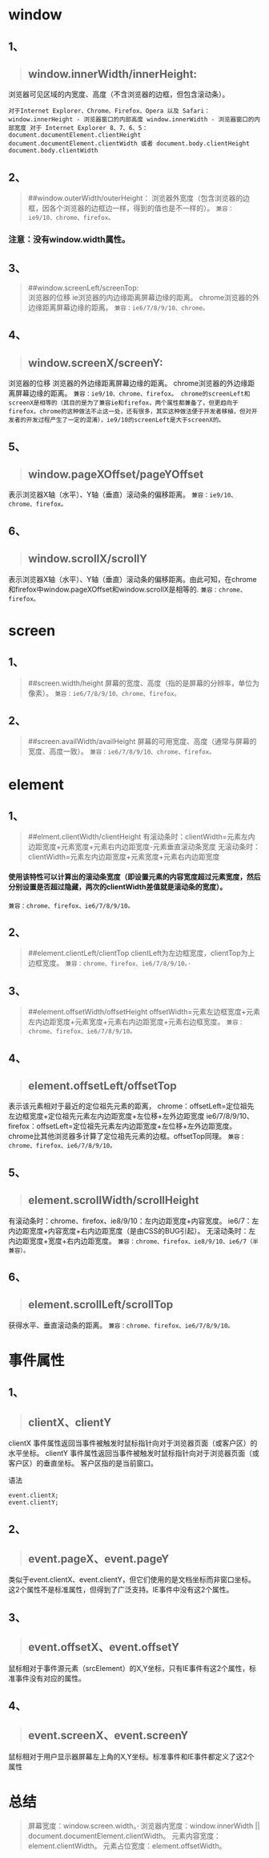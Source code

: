 # window
## 1、
>## window.innerWidth/innerHeight:  
浏览器可见区域的内宽度、高度（不含浏览器的边框，但包含滚动条）。

``
对于Internet Explorer、Chrome、Firefox、Opera 以及 Safari：
window.innerHeight - 浏览器窗口的内部高度
window.innerWidth - 浏览器窗口的内部宽度
对于 Internet Explorer 8、7、6、5：
document.documentElement.clientHeight
document.documentElement.clientWidth
或者
document.body.clientHeight
document.body.clientWidth
``
## 2、
>##window.outerWidth/outerHeight：
浏览器外宽度（包含浏览器的边框，因各个浏览器的边框边一样，得到的值也是不一样的）。
``
兼容：ie9/10、chrome、firefox。
``

### 注意：没有window.width属性。
## 3、
>##window.screenLeft/screenTop:  
浏览器的位移
ie浏览器的内边缘距离屏幕边缘的距离。
chrome浏览器的外边缘距离屏幕边缘的距离。
``
兼容：ie6/7/8/9/10、chrome。
``

## 4、
>## window.screenX/screenY:  
浏览器的位移
浏览器的外边缘距离屏幕边缘的距离。
chrome浏览器的外边缘距离屏幕边缘的距离。
``
兼容：ie9/10、chrome、firefox。
chrome的screenLeft和screenX是相等的（其目的是为了兼容ie和firefox，两个属性都兼备了，但更趋向于firefox，chrome的这种做法不止这一处，还有很多，其实这种做法便于开发者移植，但对开发者的开发过程产生了一定的混淆），ie9/10的screenLeft是大于screenX的。
``

## 5、
>## window.pageXOffset/pageYOffset
表示浏览器X轴（水平）、Y轴（垂直）滚动条的偏移距离。
``
兼容：ie9/10、chrome、firefox。
``

## 6、
>## window.scrollX/scrollY
表示浏览器X轴（水平）、Y轴（垂直）滚动条的偏移距离。由此可知，在chrome和firefox中window.pageXOffset和window.scrollX是相等的.
``
兼容：chrome、firefox。
``

# screen
## 1、
>##screen.width/height
屏幕的宽度、高度（指的是屏幕的分辨率，单位为像素）。
``
兼容：ie6/7/8/9/10、chrome、firefox。
``

## 2、
>##screen.availWidth/availHeight
屏幕的可用宽度、高度（通常与屏幕的宽度、高度一致）。
``
兼容：ie6/7/8/9/10、chrome、firefox。
``

# element
## 1、
>##elment.clientWidth/clientHeight
有滚动条时：clientWidth=元素左内边距宽度+元素宽度+元素右内边距宽度-元素垂直滚动条宽度
无滚动条时：clientWidth=元素左内边距宽度+元素宽度+元素右内边距宽度

#### 使用该特性可以计算出的滚动条宽度（即设置元素的内容宽度超过元素宽度，然后分别设置是否超过隐藏，两次的clientWidth差值就是滚动条的宽度）。
``
兼容：chrome、firefox、ie6/7/8/9/10。
``

## 2、
>##element.clientLeft/clientTop
clientLeft为左边框宽度，clientTop为上边框宽度。
``
兼容：chrome、firefox、ie6/7/8/9/10。·
``

## 3、
>##element.offsetWidth/offsetHeight
offsetWidth=元素左边框宽度+元素左内边距宽度+元素宽度+元素右内边距宽度+元素右边框宽度。
``
兼容：chrome、firefox、ie6/7/8/9/10。
``

## 4、
>## element.offsetLeft/offsetTop
表示该元素相对于最近的定位祖先元素的距离，
chrome：offsetLeft=定位祖先左边框宽度+定位祖先元素左内边距宽度+左位移+左外边距宽度
ie6/7/8/9/10、firefox：offsetLeft=定位祖先元素左内边距宽度+左位移+左外边距宽度。
chrome比其他浏览器多计算了定位祖先元素的边框。offsetTop同理。
``
兼容：chrome、firefox、ie6/7/8/9/10。
``

## 5、
>## element.scrollWidth/scrollHeight
有滚动条时：chrome、firefox、ie8/9/10：左内边距宽度+内容宽度。
ie6/7：左内边距宽度+内容宽度+右内边距宽度（是由CSS的BUG引起）。
无滚动条时：左内边距宽度+宽度+右内边距宽度。
``
兼容：chrome、firefox、ie8/9/10、ie6/7（半兼容）。
``

## 6、
>## element.scrollLeft/scrollTop
获得水平、垂直滚动条的距离。
``
兼容：chrome、firefox、ie6/7/8/9/10。
``

# 事件属性
## 1、
>## clientX、clientY
clientX 事件属性返回当事件被触发时鼠标指针向对于浏览器页面（或客户区）的水平坐标。
clientY 事件属性返回当事件被触发时鼠标指针向对于浏览器页面（或客户区）的垂直坐标。
客户区指的是当前窗口。

语法
```
event.clientX;
event.clientY;
```
## 2、
>## event.pageX、event.pageY
类似于event.clientX、event.clientY，但它们使用的是文档坐标而非窗口坐标。这2个属性不是标准属性，但得到了广泛支持。IE事件中没有这2个属性。

## 3、
>## event.offsetX、event.offsetY
鼠标相对于事件源元素（srcElement）的X,Y坐标，只有IE事件有这2个属性，标准事件没有对应的属性。

## 4、
>## event.screenX、event.screenY
鼠标相对于用户显示器屏幕左上角的X,Y坐标。标准事件和IE事件都定义了这2个属性


# 总结
>屏幕宽度：window.screen.width。·
浏览器内宽度：window.innerWidth || document.documentElement.clientWidth。
元素内容宽度：element.clientWidth。
元素占位宽度：element.offsetWidth。
